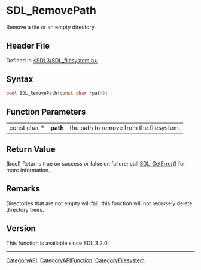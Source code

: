 # SDL_RemovePath

Remove a file or an empty directory.

## Header File

Defined in [<SDL3/SDL_filesystem.h>](https://github.com/libsdl-org/SDL/blob/main/include/SDL3/SDL_filesystem.h)

## Syntax

```c
bool SDL_RemovePath(const char *path);
```

## Function Parameters

|              |          |                                         |
| ------------ | -------- | --------------------------------------- |
| const char * | **path** | the path to remove from the filesystem. |

## Return Value

(bool) Returns true on success or false on failure; call
[SDL_GetError](SDL_GetError)() for more information.

## Remarks

Directories that are not empty will fail; this function will not recursely
delete directory trees.

## Version

This function is available since SDL 3.2.0.





----
[CategoryAPI](CategoryAPI), [CategoryAPIFunction](CategoryAPIFunction), [CategoryFilesystem](CategoryFilesystem)

